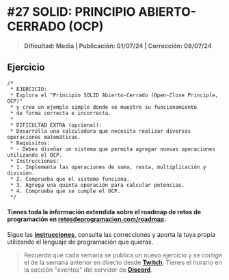 # #27 SOLID: PRINCIPIO ABIERTO-CERRADO (OCP)
> #### Dificultad: Media | Publicación: 01/07/24 | Corrección: 08/07/24

## Ejercicio

```
/*
 * EJERCICIO:
 * Explora el "Principio SOLID Abierto-Cerrado (Open-Close Principle, OCP)" 
 * y crea un ejemplo simple donde se muestre su funcionamiento
 * de forma correcta e incorrecta.
 *
 * DIFICULTAD EXTRA (opcional):
 * Desarrolla una calculadora que necesita realizar diversas operaciones matemáticas. 
 * Requisitos:
 * - Debes diseñar un sistema que permita agregar nuevas operaciones utilizando el OCP.
 * Instrucciones:
 * 1. Implementa las operaciones de suma, resta, multiplicación y división.
 * 2. Comprueba que el sistema funciona.
 * 3. Agrega una quinta operación para calcular potencias.
 * 4. Comprueba que se cumple el OCP.
 */
```
#### Tienes toda la información extendida sobre el roadmap de retos de programación en **[retosdeprogramacion.com/roadmap](https://retosdeprogramacion.com/roadmap)**.

Sigue las **[instrucciones](../../README.md)**, consulta las correcciones y aporta la tuya propia utilizando el lenguaje de programación que quieras.

> Recuerda que cada semana se publica un nuevo ejercicio y se corrige el de la semana anterior en directo desde **[Twitch](https://twitch.tv/mouredev)**. Tienes el horario en la sección "eventos" del servidor de **[Discord](https://discord.gg/mouredev)**.